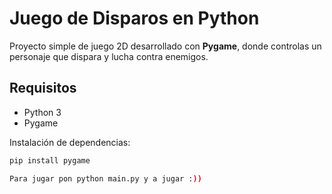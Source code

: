# Juego de Disparos en Python

Proyecto simple de juego 2D desarrollado con **Pygame**, donde controlas un personaje que dispara y lucha contra enemigos.

## Requisitos

- Python 3
- Pygame

Instalación de dependencias:

```bash
pip install pygame

Para jugar pon python main.py y a jugar :))
